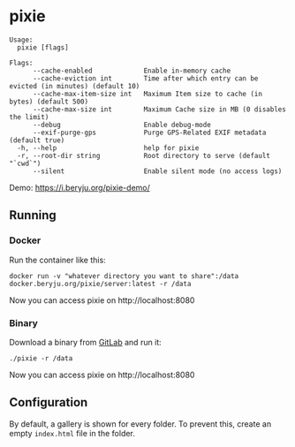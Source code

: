 # pixie

```
Usage:
  pixie [flags]

Flags:
      --cache-enabled             Enable in-memory cache
      --cache-eviction int        Time after which entry can be evicted (in minutes) (default 10)
      --cache-max-item-size int   Maximum Item size to cache (in bytes) (default 500)
      --cache-max-size int        Maximum Cache size in MB (0 disables the limit)
      --debug                     Enable debug-mode
      --exif-purge-gps            Purge GPS-Related EXIF metadata (default true)
  -h, --help                      help for pixie
  -r, --root-dir string           Root directory to serve (default "`cwd`")
      --silent                    Enable silent mode (no access logs)
```

Demo: https://i.beryju.org/pixie-demo/

## Running

### Docker

Run the container like this:

```
docker run -v "whatever directory you want to share":/data docker.beryju.org/pixie/server:latest -r /data
```

Now you can access pixie on http://localhost:8080

### Binary

Download a binary from [GitLab](https://git.beryju.org/BeryJu.org/pixie/pipelines) and run it:

```
./pixie -r /data
```

Now you can access pixie on http://localhost:8080

## Configuration

By default, a gallery is shown for every folder. To prevent this, create an empty `index.html` file in the folder.
